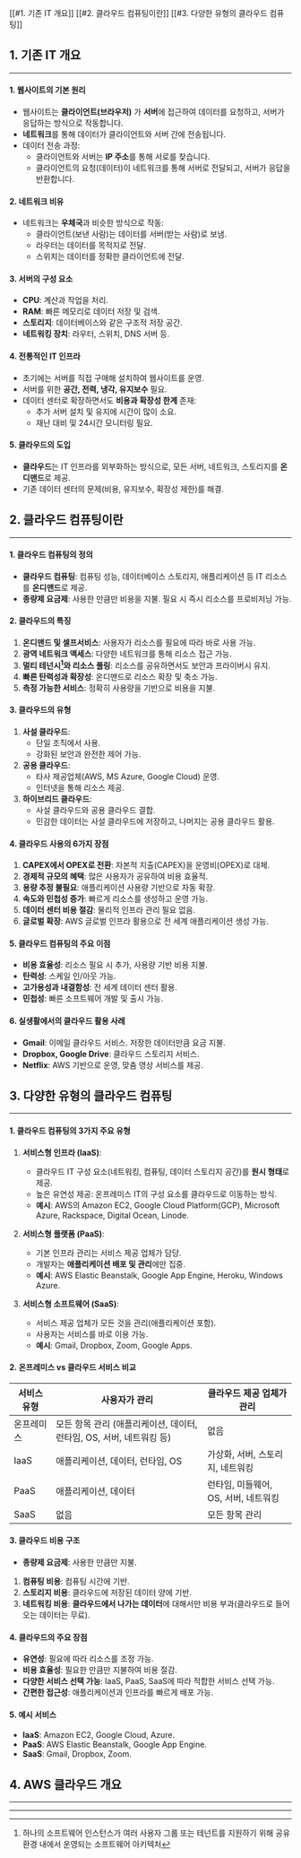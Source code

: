 [[#1. 기존 IT 개요]]
[[#2. 클라우드 컴퓨팅이란]]
[[#3. 다양한 유형의 클라우드 컴퓨팅]]

## 1. 기존 IT 개요
---
#### 1. **웹사이트의 기본 원리**

- 웹사이트는 **클라이언트(브라우저)** 가 **서버**에 접근하여 데이터를 요청하고, 서버가 응답하는 방식으로 작동합니다.
- **네트워크**를 통해 데이터가 클라이언트와 서버 간에 전송됩니다.
- 데이터 전송 과정:
    - 클라이언트와 서버는 **IP 주소**를 통해 서로를 찾습니다.
    - 클라이언트의 요청(데이터)이 네트워크를 통해 서버로 전달되고, 서버가 응답을 반환합니다.

#### 2. **네트워크 비유**

- 네트워크는 **우체국**과 비슷한 방식으로 작동:
    - 클라이언트(보낸 사람)는 데이터를 서버(받는 사람)로 보냄.
    - 라우터는 데이터를 목적지로 전달.
    - 스위치는 데이터를 정확한 클라이언트에 전달.

#### 3. **서버의 구성 요소**

- **CPU**: 계산과 작업을 처리.
- **RAM**: 빠른 메모리로 데이터 저장 및 검색.
- **스토리지**: 데이터베이스와 같은 구조적 저장 공간.
- **네트워킹 장치**: 라우터, 스위치, DNS 서버 등.

#### 4. **전통적인 IT 인프라**

- 초기에는 서버를 직접 구매해 설치하여 웹사이트를 운영.
- 서버를 위한 **공간, 전력, 냉각, 유지보수** 필요.
- 데이터 센터로 확장하면서도 **비용과 확장성 한계** 존재:
    - 추가 서버 설치 및 유지에 시간이 많이 소요.
    - 재난 대비 및 24시간 모니터링 필요.

#### 5. **클라우드의 도입**

- **클라우드**는 IT 인프라를 외부화하는 방식으로, 모든 서버, 네트워크, 스토리지를 **온디맨드**로 제공.
- 기존 데이터 센터의 문제(비용, 유지보수, 확장성 제한)를 해결.

## 2. 클라우드 컴퓨팅이란
---
#### 1. **클라우드 컴퓨팅의 정의**

- **클라우드 컴퓨팅**: 컴퓨팅 성능, 데이터베이스 스토리지, 애플리케이션 등 IT 리소스를 **온디맨드**로 제공.
- **종량제 요금제**: 사용한 만큼만 비용을 지불. 필요 시 즉시 리소스를 프로비저닝 가능.

#### 2. **클라우드의 특징**

1. **온디맨드 및 셀프서비스**: 사용자가 리소스를 필요에 따라 바로 사용 가능.
2. **광역 네트워크 액세스**: 다양한 네트워크를 통해 리소스 접근 가능.
3. **멀티 테넌시[^1]와 리소스 풀링**: 리소스를 공유하면서도 보안과 프라이버시 유지.
4. **빠른 탄력성과 확장성**: 온디맨드로 리소스 확장 및 축소 가능.
5. **측정 가능한 서비스**: 정확히 사용량을 기반으로 비용을 지불.

#### 3. **클라우드의 유형**

1. **사설 클라우드**:
    - 단일 조직에서 사용.
    - 강화된 보안과 완전한 제어 가능.
2. **공용 클라우드**:
    - 타사 제공업체(AWS, MS Azure, Google Cloud) 운영.
    - 인터넷을 통해 리소스 제공.
3. **하이브리드 클라우드**:
    - 사설 클라우드와 공용 클라우드 결합.
    - 민감한 데이터는 사설 클라우드에 저장하고, 나머지는 공용 클라우드 활용.

#### 4. **클라우드 사용의 6가지 장점**

1. **CAPEX에서 OPEX로 전환**: 자본적 지출(CAPEX)을 운영비(OPEX)로 대체.
2. **경제적 규모의 혜택**: 많은 사용자가 공유하여 비용 효율적.
3. **용량 추정 불필요**: 애플리케이션 사용량 기반으로 자동 확장.
4. **속도와 민첩성 증가**: 빠르게 리소스를 생성하고 운영 가능.
5. **데이터 센터 비용 절감**: 물리적 인프라 관리 필요 없음.
6. **글로벌 확장**: AWS 글로벌 인프라 활용으로 전 세계 애플리케이션 생성 가능.

#### 5. **클라우드 컴퓨팅의 주요 이점**

- **비용 효율성**: 리소스 필요 시 추가, 사용량 기반 비용 지불.
- **탄력성**: 스케일 인/아웃 가능.
- **고가용성과 내결함성**: 전 세계 데이터 센터 활용.
- **민첩성**: 빠른 소프트웨어 개발 및 출시 가능.

#### 6. **실생활에서의 클라우드 활용 사례**

- **Gmail**: 이메일 클라우드 서비스. 저장한 데이터만큼 요금 지불.
- **Dropbox, Google Drive**: 클라우드 스토리지 서비스.
- **Netflix**: AWS 기반으로 운영, 맞춤 영상 서비스를 제공.

## 3. 다양한 유형의 클라우드 컴퓨팅
---
#### 1. **클라우드 컴퓨팅의 3가지 주요 유형**

1. **서비스형 인프라 (IaaS)**:
    
    - 클라우드 IT 구성 요소(네트워킹, 컴퓨팅, 데이터 스토리지 공간)를 **원시 형태**로 제공.
    - 높은 유연성 제공: 온프레미스 IT의 구성 요소를 클라우드로 이동하는 방식.
    - **예시**: AWS의 Amazon EC2, Google Cloud Platform(GCP), Microsoft Azure, Rackspace, Digital Ocean, Linode.
2. **서비스형 플랫폼 (PaaS)**:
    
    - 기본 인프라 관리는 서비스 제공 업체가 담당.
    - 개발자는 **애플리케이션 배포 및 관리**에만 집중.
    - **예시**: AWS Elastic Beanstalk, Google App Engine, Heroku, Windows Azure.
3. **서비스형 소프트웨어 (SaaS)**:
    
    - 서비스 제공 업체가 모든 것을 관리(애플리케이션 포함).
    - 사용자는 서비스를 바로 이용 가능.
    - **예시**: Gmail, Dropbox, Zoom, Google Apps.

#### 2. **온프레미스 vs 클라우드 서비스 비교**

|서비스 유형|사용자가 관리|클라우드 제공 업체가 관리|
|---|---|---|
|온프레미스|모든 항목 관리 (애플리케이션, 데이터, 런타임, OS, 서버, 네트워킹 등)|없음|
|IaaS|애플리케이션, 데이터, 런타임, OS|가상화, 서버, 스토리지, 네트워킹|
|PaaS|애플리케이션, 데이터|런타임, 미들웨어, OS, 서버, 네트워킹|
|SaaS|없음|모든 항목 관리|

#### 3. **클라우드 비용 구조**

- **종량제 요금제**: 사용한 만큼만 지불.

1. **컴퓨팅 비용**: 컴퓨팅 시간에 기반.
2. **스토리지 비용**: 클라우드에 저장된 데이터 양에 기반.
3. **네트워킹 비용**: **클라우드에서 나가는 데이터**에 대해서만 비용 부과(클라우드로 들어오는 데이터는 무료).

#### 4. **클라우드의 주요 장점**

- **유연성**: 필요에 따라 리소스를 조정 가능.
- **비용 효율성**: 필요한 만큼만 지불하여 비용 절감.
- **다양한 서비스 선택 가능**: IaaS, PaaS, SaaS에 따라 적합한 서비스 선택 가능.
- **간편한 접근성**: 애플리케이션과 인프라를 빠르게 배포 가능.

#### 5. **예시 서비스**

- **IaaS**: Amazon EC2, Google Cloud, Azure.
- **PaaS**: AWS Elastic Beanstalk, Google App Engine.
- **SaaS**: Gmail, Dropbox, Zoom.

## 4. AWS 클라우드 개요
---





---
[^1]: 하나의 소프트웨어 인스턴스가 여러 사용자 그룹 또는 테넌트를 지원하기 위해 공유 환경 내에서 운영되는 소프트웨어 아키텍처
